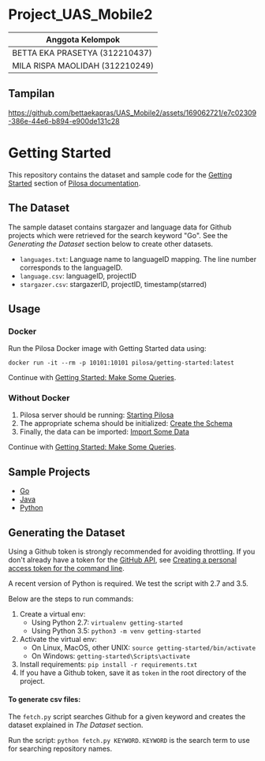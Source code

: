 # Project_UAS_Mobile2

| Anggota Kelompok                |
| ------------------------------- |
| BETTA EKA PRASETYA (312210437)  |
| MILA RISPA MAOLIDAH (312210249) |

## Tampilan

https://github.com/bettaekapras/UAS_Mobile2/assets/169062721/e7c02309-386e-44e6-b894-e900de131c28

# Getting Started

This repository contains the dataset and sample code for the [Getting Started](https://www.pilosa.com/docs/getting-started/) section of [Pilosa documentation](https://www.pilosa.com/docs/introduction/).

## The Dataset

The sample dataset contains stargazer and language data for Github projects which were retrieved for the search keyword "Go". See the _Generating the Dataset_ section below to create other datasets.

- `languages.txt`: Language name to languageID mapping. The line number corresponds to the languageID.
- `language.csv`: languageID, projectID
- `stargazer.csv`: stargazerID, projectID, timestamp(starred)

## Usage

### Docker

Run the Pilosa Docker image with Getting Started data using:

```
docker run -it --rm -p 10101:10101 pilosa/getting-started:latest
```

Continue with [Getting Started: Make Some Queries](https://www.pilosa.com/docs/latest/getting-started/#make-some-queries).

### Without Docker

1. Pilosa server should be running: [Starting Pilosa](https://www.pilosa.com/docs/getting-started/#starting-pilosa)
2. The appropriate schema should be initialized: [Create the Schema](https://www.pilosa.com/docs/getting-started/#create-the-schema)
3. Finally, the data can be imported: [Import Some Data](https://www.pilosa.com/docs/getting-started/#import-some-data)

Continue with [Getting Started: Make Some Queries](https://www.pilosa.com/docs/latest/getting-started/#make-some-queries).

## Sample Projects

- [Go](https://github.com/pilosa/getting-started/tree/master/go)
- [Java](https://github.com/pilosa/getting-started/tree/master/java)
- [Python](https://github.com/pilosa/getting-started/tree/master/python)

## Generating the Dataset

Using a Github token is strongly recommended for avoiding throttling. If you don't already have a token for the [GitHub API](https://developer.github.com/v3/), see [Creating a personal access token for the command line](https://help.github.com/articles/creating-a-personal-access-token-for-the-command-line/).

A recent version of Python is required. We test the script with 2.7 and 3.5.

Below are the steps to run commands:

1. Create a virtual env:
   - Using Python 2.7: `virtualenv getting-started`
   - Using Python 3.5: `python3 -m venv getting-started`
2. Activate the virtual env:
   - On Linux, MacOS, other UNIX: `source getting-started/bin/activate`
   - On Windows: `getting-started\Scripts\activate`
3. Install requirements: `pip install -r requirements.txt`
4. If you have a Github token, save it as `token` in the root directory of the project.

#### To generate csv files:

The `fetch.py` script searches Github for a given keyword and creates the dataset explained in _The Dataset_ section.

Run the script: `python fetch.py KEYWORD`.
`KEYWORD` is the search term to use for searching repository names.
